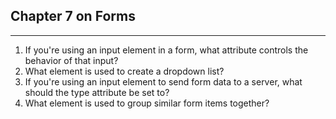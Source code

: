 <h2>Chapter 7 on Forms</h2>
<hr  />
<p>

<ol>

<li>If you're using an input element in a form, what attribute controls the behavior of that input?

<li>What element is used to create a dropdown list?

<li>If you're using an input element to send form data to a server, what should the type attribute be set to?

<li>What element is used to group similar form items together?

</ol>
